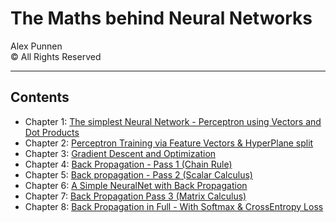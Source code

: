 
# The Maths behind Neural Networks

Alex Punnen \
&copy; All Rights Reserved 

---

## Contents

- Chapter 1: [The simplest Neural Network - Perceptron using Vectors and Dot Products](1_vectors_dot_product_and_perceptron.md)
- Chapter 2: [Perceptron Training via Feature Vectors & HyperPlane split](2_perceptron_training.md)
- Chapter 3: [Gradient Descent and Optimization](3_gradient_descent.md)
- Chapter 4: [Back Propagation - Pass 1 (Chain Rule)](4_backpropogation_chainrule.md)
- Chapter 5: [Back propagation - Pass 2 (Scalar Calculus)](5_backpropogation_scalar_calculus.md)
- Chapter 6: [A Simple NeuralNet with  Back Propagation](6_neuralnetworkimpementation.md)
- Chapter 7: [Back Propagation Pass 3 (Matrix Calculus)](7_backpropogation_matrix_calculus.md)
- Chapter 8: [Back Propagation in Full - With Softmax & CrossEntropy Loss](8_backpropogation_full.md)
